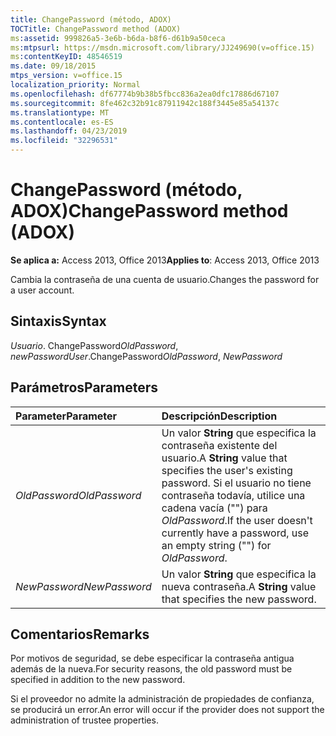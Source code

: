 ```yaml
---
title: ChangePassword (método, ADOX)
TOCTitle: ChangePassword method (ADOX)
ms:assetid: 999826a5-3e6b-b6da-b8f6-d61b9a50ceca
ms:mtpsurl: https://msdn.microsoft.com/library/JJ249690(v=office.15)
ms:contentKeyID: 48546519
ms.date: 09/18/2015
mtps_version: v=office.15
localization_priority: Normal
ms.openlocfilehash: df67774b9b38b5fbcc836a2ea0dfc17886d67107
ms.sourcegitcommit: 8fe462c32b91c87911942c188f3445e85a54137c
ms.translationtype: MT
ms.contentlocale: es-ES
ms.lasthandoff: 04/23/2019
ms.locfileid: "32296531"
---
```

# <a name="changepassword-method-adox"></a><span data-ttu-id="4baf3-102">ChangePassword (método, ADOX)</span><span class="sxs-lookup"><span data-stu-id="4baf3-102">ChangePassword method (ADOX)</span></span>

<span data-ttu-id="4baf3-103">**Se aplica a:** Access 2013, Office 2013</span><span class="sxs-lookup"><span data-stu-id="4baf3-103">**Applies to**: Access 2013, Office 2013</span></span>

<span data-ttu-id="4baf3-104">Cambia la contraseña de una cuenta de usuario.</span><span class="sxs-lookup"><span data-stu-id="4baf3-104">Changes the password for a user account.</span></span>

## <a name="syntax"></a><span data-ttu-id="4baf3-105">Sintaxis</span><span class="sxs-lookup"><span data-stu-id="4baf3-105">Syntax</span></span>

<span data-ttu-id="4baf3-106">*Usuario*. ChangePassword*OldPassword*, *newPassword*</span><span class="sxs-lookup"><span data-stu-id="4baf3-106">*User*.ChangePassword*OldPassword*, *NewPassword*</span></span>

## <a name="parameters"></a><span data-ttu-id="4baf3-107">Parámetros</span><span class="sxs-lookup"><span data-stu-id="4baf3-107">Parameters</span></span>

|<span data-ttu-id="4baf3-108">Parameter</span><span class="sxs-lookup"><span data-stu-id="4baf3-108">Parameter</span></span>|<span data-ttu-id="4baf3-109">Descripción</span><span class="sxs-lookup"><span data-stu-id="4baf3-109">Description</span></span>|
|:--------|:----------|
|<span data-ttu-id="4baf3-110">*OldPassword*</span><span class="sxs-lookup"><span data-stu-id="4baf3-110">*OldPassword*</span></span> |<span data-ttu-id="4baf3-111">Un valor **String** que especifica la contraseña existente del usuario.</span><span class="sxs-lookup"><span data-stu-id="4baf3-111">A **String** value that specifies the user's existing password.</span></span> <span data-ttu-id="4baf3-112">Si el usuario no tiene contraseña todavía, utilice una cadena vacía ("") para *OldPassword*.</span><span class="sxs-lookup"><span data-stu-id="4baf3-112">If the user doesn't currently have a password, use an empty string ("") for *OldPassword*.</span></span>|
|<span data-ttu-id="4baf3-113">*NewPassword*</span><span class="sxs-lookup"><span data-stu-id="4baf3-113">*NewPassword*</span></span> |<span data-ttu-id="4baf3-114">Un valor **String** que especifica la nueva contraseña.</span><span class="sxs-lookup"><span data-stu-id="4baf3-114">A **String** value that specifies the new password.</span></span>|

## <a name="remarks"></a><span data-ttu-id="4baf3-115">Comentarios</span><span class="sxs-lookup"><span data-stu-id="4baf3-115">Remarks</span></span>

<span data-ttu-id="4baf3-116">Por motivos de seguridad, se debe especificar la contraseña antigua además de la nueva.</span><span class="sxs-lookup"><span data-stu-id="4baf3-116">For security reasons, the old password must be specified in addition to the new password.</span></span>

<span data-ttu-id="4baf3-117">Si el proveedor no admite la administración de propiedades de confianza, se producirá un error.</span><span class="sxs-lookup"><span data-stu-id="4baf3-117">An error will occur if the provider does not support the administration of trustee properties.</span></span>

